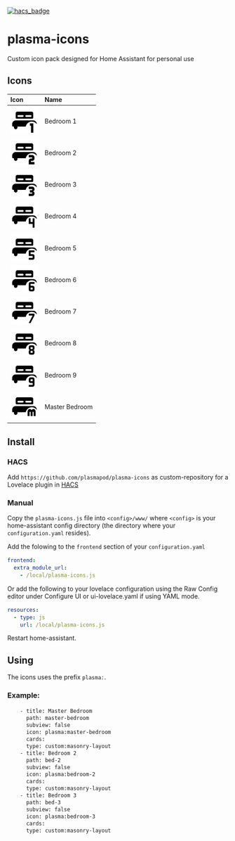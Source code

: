 [![hacs_badge](https://img.shields.io/badge/HACS-Custom-orange.svg)](https://github.com/custom-components/hacs)

# plasma-icons

Custom icon pack designed for Home Assistant for personal use

## Icons
[//]: # (Start Custom Icons)

| Icon | Name |
| :--- | :--- |
| ![plasma:bedroom-1](https://raw.githubusercontent.com/PlasmaPod/plasma-icons/main/svg/bedroom-1.svg)| Bedroom 1 |
| ![plasma:bedroom-2](https://raw.githubusercontent.com/PlasmaPod/plasma-icons/main/svg/bedroom-2.svg)| Bedroom 2 |
| ![plasma:bedroom-3](https://raw.githubusercontent.com/PlasmaPod/plasma-icons/main/svg/bedroom-3.svg)| Bedroom 3 |
| ![plasma:bedroom-4](https://raw.githubusercontent.com/PlasmaPod/plasma-icons/main/svg/bedroom-4.svg)| Bedroom 4 |
| ![plasma:bedroom-5](https://raw.githubusercontent.com/PlasmaPod/plasma-icons/main/svg/bedroom-5.svg)| Bedroom 5 |
| ![plasma:bedroom-6](https://raw.githubusercontent.com/PlasmaPod/plasma-icons/main/svg/bedroom-6.svg)| Bedroom 6 |
| ![plasma:bedroom-7](https://raw.githubusercontent.com/PlasmaPod/plasma-icons/main/svg/bedroom-7.svg)| Bedroom 7 |
| ![plasma:bedroom-8](https://raw.githubusercontent.com/PlasmaPod/plasma-icons/main/svg/bedroom-8.svg)| Bedroom 8 |
| ![plasma:bedroom-9](https://raw.githubusercontent.com/PlasmaPod/plasma-icons/main/svg/bedroom-9.svg)| Bedroom 9 |
| ![plasma:master-bedroom](https://raw.githubusercontent.com/PlasmaPod/plasma-icons/main/svg/master-bedroom.svg)| Master Bedroom |

[//]: # (End Custom Icons)

## Install

### HACS
Add `https://github.com/plasmapod/plasma-icons` as custom-repository for a Lovelace plugin in [HACS](https://hacs.xyz/docs/faq/custom_repositories/)

### Manual
Copy the `plasma-icons.js` file into `<config>/www/` where `<config>` is your home-assistant config directory (the directory where your `configuration.yaml` resides).

Add the folowing to the `frontend` section of your `configuration.yaml`

```yaml
frontend:
  extra_module_url:
    - /local/plasma-icons.js
```

Or add the following to your lovelace configuration using the Raw Config editor under Configure UI or ui-lovelace.yaml if using YAML mode.

```yaml
resources:
  - type: js
    url: /local/plasma-icons.js
```

Restart home-assistant.

## Using
The icons uses the prefix `plasma:`.

### Example:

```
    - title: Master Bedroom
      path: master-bedroom
      subview: false
      icon: plasma:master-bedroom
      cards:
      type: custom:masonry-layout
    - title: Bedroom 2
      path: bed-2
      subview: false
      icon: plasma:bedroom-2
      cards:
      type: custom:masonry-layout
    - title: Bedroom 3
      path: bed-3
      subview: false
      icon: plasma:bedroom-3
      cards:
      type: custom:masonry-layout
```
